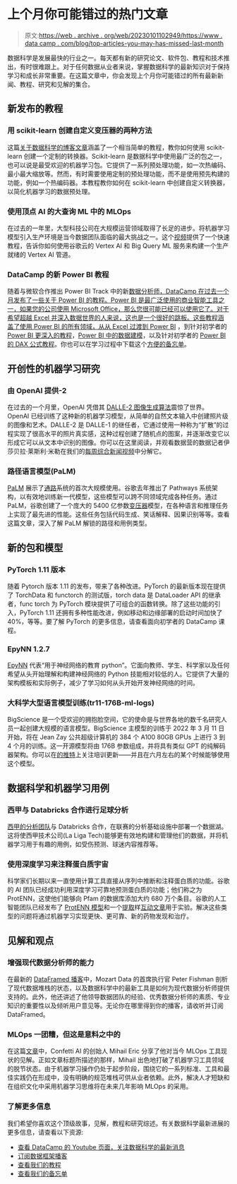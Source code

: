 # 上个月你可能错过的热门文章

> 原文:[https://web . archive . org/web/20230101102949/https://www . data camp . com/blog/top-articles-you-may-has-missed-last-month](https://web.archive.org/web/20230101102949/https://www.datacamp.com/blog/top-articles-you-may-have-missed-last-month)

数据科学是发展最快的行业之一。每天都有新的研究论文、软件包、教程和技术推出，有时很难跟上。对于任何数据从业者来说，掌握数据科学的最新知识对于保持学习和成长非常重要。在这篇文章中，你会发现上个月你可能错过的所有最新新闻、教程、研究和见解的集合。

## 新发布的教程

### 用 scikit-learn 创建自定义变压器的两种方法

这篇[关于数据科学的博客文章](https://web.archive.org/web/20220524184420/https://towardsdatascience.com/two-ways-to-create-custom-transformers-with-scikit-learn-b9089acacd37)涵盖了一个相当简单的教程，教你如何使用 scikit-learn 创建一个定制的转换器。Scikit-learn 是数据科学中使用最广泛的包之一，也可以说是最受欢迎的机器学习包。它提供了一系列预处理功能，如一次热编码、最小最大缩放等。然而，有时需要使用定制的预处理功能，而不是使用预先构建的功能，例如一个热编码器。本教程教你如何在 scikit-learn 中创建自定义转换器，以简化机器学习的数据预处理。

### 使用顶点 AI 的大查询 ML 中的 MLOps

在过去的一年里，大型科技公司在大规模运营领域取得了长足的进步。将机器学习模型引入生产环境是当今数据团队面临的最大挑战之一。这个[视频](https://web.archive.org/web/20220524184420/https://www.youtube.com/watch?v=TOIcrG0DGe8)提供了一个快速教程，告诉你如何使用谷歌云的 Vertex AI 和 Big Query ML 服务来构建一个生产就绪的 Vertex AI 管道。

### DataCamp 的新 Power BI 教程

随着与微软合作推出 Power BI Track 中的新[数据分析师，DataCamp 在过去一个月发布了一些关于 Power BI 的教程。Power BI 是最广泛使用的商业智能工具之一，如果您的公司使用 Microsoft Office，那么您很可能已经可以使用它了。对于希望超越 Excel 并深入数据世界的人来说，这也是一个很好的跳板。这些教程涵盖了使用 Power BI 的所有领域，从](https://web.archive.org/web/20220524184420/https://www.datacamp.com/tracks/career)[从 Excel 过渡到 Power BI](https://web.archive.org/web/20220524184420/https://www.datacamp.com/blog/how-to-transition-from-excel-to-power-bi) ，到针对初学者的 [Power BI 更深入的教程](https://web.archive.org/web/20220524184420/https://www.datacamp.com/tutorial/tutorial-power-bi-for-beginners)，[Power BI 中的数据建模](https://web.archive.org/web/20220524184420/https://www.datacamp.com/tutorial/data-modeling-in-power-bi-tutorial)，以及针对初学者的 [Power BI 的 DAX 公式教程](https://web.archive.org/web/20220524184420/https://www.datacamp.com/tutorial/power-bi-dax-tutorial-for-beginners)。你也可以在学习过程中下载这个[方便的备忘单](https://web.archive.org/web/20220524184420/https://www.datacamp.com/cheat-sheet/power-bi-cheat-sheet)。

## 开创性的机器学习研究

### 由 OpenAI 提供-2

在过去的一个月里，OpenAI 凭借其 [DALLE-2 图像生成算法](https://web.archive.org/web/20220524184420/https://openai.com/dall-e-2/)震惊了世界。OpenAI 已经训练了这种新的机器学习模型，从简单的自然文本输入中创建照片级的图像和艺术。DALLE-2 是 DALLE-1 的继任者，它通过使用一种称为“扩散”的过程实现了很高水平的照片真实感，这种过程创建了随机点的图案，并逐渐改变它以形成它可以从文本中识别的图像。你可以在这里阅读，并观看数据营的数据记者伊莎贝拉·莱斯利·米勒在我们的[每周综合新闻视频](https://web.archive.org/web/20220524184420/https://www.youtube.com/watch?v=jU4z1D3Q8_k&t)中分解它。

### 路径语言模型(PaLM)

[PaLM](https://web.archive.org/web/20220524184420/https://ai.googleblog.com/2022/04/pathways-language-model-palm-scaling-to.html) 展示了[通路](https://web.archive.org/web/20220524184420/https://arxiv.org/abs/2203.12533)系统的首次大规模使用。谷歌去年推出了 Pathways 系统架构，以有效地训练新一代模型，这些模型可以跨不同领域完成各种任务。通过 PaLM，谷歌创建了一个庞大的 5400 亿参数[变压器](https://web.archive.org/web/20220524184420/https://ai.googleblog.com/2017/08/transformer-novel-neural-network.html)模型，在各种语言和推理任务上实现了最先进的性能。这些任务包括代码生成、笑话解释、因果识别等等。查看这篇文章，深入了解 PaLM 解锁的路径和用例类型。

## 新的包和模型

### PyTorch 1.11 版本

随着 Pytorch 版本 1.11 的发布，带来了各种改进。PyTorch 的最新版本现在提供了 TorchData 和 functorch 的测试版，torch data 是 DataLoader API 的继承者，func torch 为 PyTorch 模块提供了可组合的函数转换。除了这些功能的引入，PyTorch 1.11 还拥有多种性能改进，例如移动和边缘部署的启动时间加快了 40%，等等。要了解 PyTorch 的更多信息，请查看面向初学者的 DataCamp 课程。

### EpyNN 1.2.7

[EpyNN](https://web.archive.org/web/20220524184420/https://pypi.org/project/EpyNN/#description) 代表“用于神经网络的教育 python”。它面向教师、学生、科学家以及任何希望从头开始理解和构建神经网络的 Python 技能相对较低的人。它提供了大量的架构模板和实际例子，减少了学习如何从头开始开发神经网络的时间。

### 大科学大型语言模型训练(tr11-176B-ml-logs)

BigScience 是一个受欢迎的拥抱脸空间，它的使命是与世界各地的数千名研究人员一起创建大规模的语言模型。BigScience 主模型的训练于 2022 年 3 月 11 日开始，将在 Jean Zay 公共超级计算机的 384 个 A100 80GB GPUs 上进行 3 到 4 个月的训练。这一开源模型将由 176B 参数组成，并将具有类似 GPT 的纯解码器架构。你可以在[的推特](https://web.archive.org/web/20220524184420/https://twitter.com/BigScienceLLM)上关注培训更新——并且在六月左右的某个时候能够使用这个模型。

## 数据科学和机器学习用例

### 西甲与 Databricks 合作进行足球分析

[西甲的分析团队](https://web.archive.org/web/20220524184420/https://www.computerweekly.com/news/252515372/Spains-La-Liga-looks-to-enleague-data-analytics-with-Databricks)与 Databricks 合作，在联赛的分析基础设施中部署一个数据湖。这将使西甲技术公司(La Liga Tech)能够更有效地构建和管理他们的数据，并将机器学习用于有趣的用例，如受伤预测、球迷内容推荐等。

### 使用深度学习来注释蛋白质宇宙

科学家们长期以来一直使用计算工具直接从序列中推断和注释蛋白质的功能。谷歌的 AI 团队已经成功利用深度学习可靠地预测蛋白质的功能；他们称之为 ProtENN，这使他们能够向 Pfam 的数据库添加大约 680 万个条目。谷歌的人工智能团队已经发布了 [ProtENN 模型](https://web.archive.org/web/20220524184420/https://github.com/google-research/google-research/tree/master/using_dl_to_annotate_protein_universe#availability-of-trained-models)和一个[提取](https://web.archive.org/web/20220524184420/https://distill.pub/)样[互动文章](https://web.archive.org/web/20220524184420/https://google-research.github.io/proteinfer/)用于实验。解决这些类型的问题将通过机器学习实现更快、更可靠、新的药物发现和治疗。

## 见解和观点

### 增强现代数据分析师的能力

在最新的 [DataFramed 播客](https://web.archive.org/web/20220524184420/https://www.datacamp.com/podcast/empowering-the-modern-data-analyst)中，Mozart Data 的首席执行官 Peter Fishman 剖析了现代数据堆栈的状态，以及数据科学中的最新工具是如何为现代数据分析师提供支持的。此外，他还讲述了他领导数据团队的经验、优秀数据分析师的素质、专业知识的重要性以及倾听用户意见等。无论你在哪里得到你的播客，请收听并订阅 DataFramed。

### MLOps 一团糟，但这是意料之中的

在这篇[文章](https://web.archive.org/web/20220524184420/https://www.mihaileric.com/posts/mlops-is-a-mess/)中，Confetti AI 的创始人 Mihail Eric 分享了他对当今 MLOps 工具现状的见解。正如文章标题所描述的那样，Mihail 出色地打破了机器学习工具领域的脱节状态。由于机器学习操作仍处于起步阶段，围绕它的一系列标准、工具和最佳实践仍在形成中，没有明确的规范堆栈可供从业者依赖。此外，解决人才短缺和在组织文化中采用机器学习思维将在未来几年影响 MLOps 的采用。

### 了解更多信息

我们希望你喜欢这个顶级故事，见解，教程和研究综述。有关数据科学最新进展的更多信息，请查看以下资源:

*   [查看 DataCamp 的 Youtube 页面，关注数据科学的最新消息](https://web.archive.org/web/20220524184420/https://www.youtube.com/c/Datacamp)
*   [订阅数据框架播客](https://web.archive.org/web/20220524184420/https://www.datacamp.com/podcast)
*   [查看我们的教程](https://web.archive.org/web/20220524184420/http://www.datacamp.com/tutorial)
*   [查看我们的备忘单](https://web.archive.org/web/20220524184420/http://www.datacamp.com/cheat-sheet)